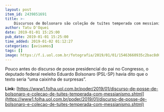 ```yaml
---
layout: post
item_id: 2439851691
title: >-
    Discursos de Bolsonaro são coleção de tuítes temperada com messianismo
author: Tatu D'Oquei
date: 2019-01-01 15:25:00
pub_date: 2019-01-01 15:25:00
time_added: 2019-01-02 01:12:27
categories: [avisamos]
tags: []
image: https://f.i.uol.com.br/fotografia/2019/01/01/15463660935c2bac8d6aa21_1546366093_3x2_rt.jpg
---
```


Pouco antes do discurso de posse presidencial do pai no Congresso, o deputado federal reeleito Eduardo Bolsonaro (PSL-SP) havia dito que o texto seria “uma caixinha de surpresas”.

**Link:** [https://www1.folha.uol.com.br/poder/2019/01/discurso-de-posse-de-bolsonaro-e-colecao-de-tuites-temperada-com-messianismo.shtml](https://www1.folha.uol.com.br/poder/2019/01/discurso-de-posse-de-bolsonaro-e-colecao-de-tuites-temperada-com-messianismo.shtml)

